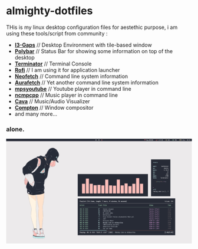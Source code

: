 # almighty-dotfiles
THis is my linux desktop configuration files for aestethic purpose, i am using these tools/script from community :
* [**I3-Gaps**](https://github.com/Airblader/i3) // Desktop Environment with tile-based window
* [**Polybar**](https://github.com/jaagr/polybar) // Status Bar for showing some information on top of the desktop
* [**Terminator**](https://gnometerminator.blogspot.com/p/introduction.html) // Terminal Console
* [**Rofi**](https://github.com/DaveDavenport/rofi) // I am using it for application launcher
* [**Neofetch**](https://github.com/dylanaraps/neofetch) // Command line system information
* [**Aurafetch**](https://gitlab.com/LionessAlana/aurafetch) // Yet another command line system information
* [**mpsyoutube**](https://github.com/mps-youtube/mps-youtube) // Youtube player in command line
* [**ncmpcpp**](https://rybczak.net/ncmpcpp/) // Music player in command line
* [**Cava**](https://github.com/karlstav/cava) // Music/Audio Visualizer
* [**Compton**](https://github.com/chjj/compton) // Window compositor
* and many more...


### alone.
![alone-desktop](https://raw.githubusercontent.com/masbossun/almighty-dotfiles/master/alone/images/SS.png)
